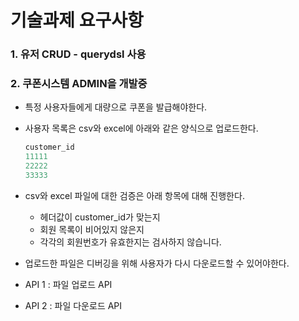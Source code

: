 # 기술과제 요구사항

### 1. 유저 CRUD - querydsl 사용


### 2. 쿠폰시스템 ADMIN을 개발중

  
- 특정 사용자들에게 대량으로 쿠폰을 발급해야한다.
- 사용자 목록은 csv와 excel에 아래와 같은 양식으로 업로드한다.
    
    ```java
    customer_id
    11111
    22222
    33333
    ```
    
- csv와 excel 파일에 대한 검증은 아래 항목에 대해 진행한다.
    - 헤더값이 customer_id가 맞는지
    - 회원 목록이 비어있지 않은지
    - 각각의 회원번호가 유효한지는 검사하지 않습니다.
- 업로드한 파일은 디버깅을 위해 사용자가 다시 다운로드할 수 있어야한다.
- API 1 : 파일 업로드 API
- API 2 : 파일 다운로드 API
